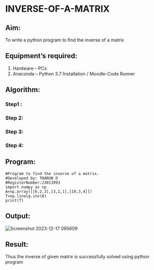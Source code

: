 # INVERSE-OF-A-MATRIX
## Aim:
To write a python program to find the inverse of a matrix
## Equipment’s required:
1. 	Hardware – PCs
2. 	Anaconda – Python 3.7 Installation / Moodle-Code Runner
## Algorithm:
### Step1 : 
### Step 2: 
### Step 3: 
### Step 4: 

## Program:
~~~
#Program to find the inverse of a matrix.
#Developed by: THARUN D         
#RegisterNumber:23013993
import numpy as np
A=np.array([[6,2,3],[3,1,1],[10,3,4]])
T=np.linalg.inv(A)
print(T)
~~~
## Output:
![Screenshot 2023-12-17 095609](https://github.com/THARUNDT/INVERSE-OF-A-MATRIX/assets/144871537/efad80b1-ed6a-49c7-9d55-2eb32d377d61)

## Result:
Thus the inverse of given matrix is successfully solved using python program

